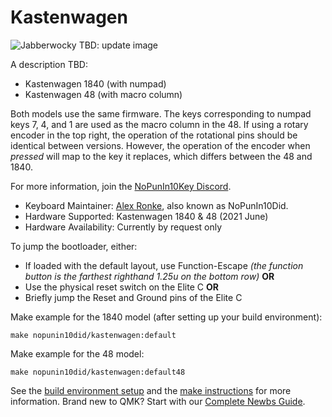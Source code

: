 # Kastenwagen

![Jabberwocky](https://diplomacyvariants.files.wordpress.com/2021/03/dexterous_jabberwocky.jpg)
TBD: update image

A description TBD: 
* Kastenwagen 1840 (with numpad)
* Kastenwagen 48 (with macro column)

Both models use the same firmware.  The keys corresponding to numpad keys 7, 4, and 1 are used as the macro column in the 48.
If using a rotary encoder in the top right, the operation of the rotational pins should be identical between versions.  However, the operation of the encoder when *pressed* will map to the key it replaces, which differs between the 48 and 1840.

For more information, join the [NoPunIn10Key Discord](https://discord.gg/sku2Y6w).

* Keyboard Maintainer: [Alex Ronke](diplomacyvariants.wordpress.com), also known as NoPunIn10Did. 
* Hardware Supported: Kastenwagen 1840 & 48 (2021 June)
* Hardware Availability: Currently by request only

To jump the bootloader, either:
* If loaded with the default layout, use Function-Escape *(the function button is the farthest righthand 1.25u on the bottom row)* **OR**
* Use the physical reset switch on the Elite C **OR**
* Briefly jump the Reset and Ground pins of the Elite C

Make example for the 1840 model (after setting up your build environment):

    make nopunin10did/kastenwagen:default
    
Make example for the 48 model:

    make nopunin10did/kastenwagen:default48

See the [build environment setup](https://docs.qmk.fm/#/getting_started_build_tools) and the [make instructions](https://docs.qmk.fm/#/getting_started_make_guide) for more information. Brand new to QMK? Start with our [Complete Newbs Guide](https://docs.qmk.fm/#/newbs).
